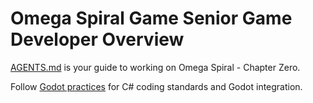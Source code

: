 # Omega Spiral Game Senior Game Developer Overview

[AGENTS.md](./../AGENTS.md) is your guide to working on Omega Spiral - Chapter Zero.

Follow [Godot practices](./../docs/code-guides/complete_godot_c_sharp.rst) for C# coding standards and Godot integration.
